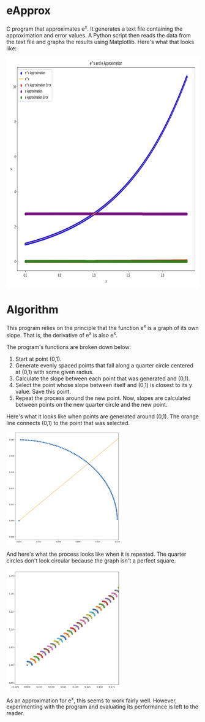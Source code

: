 # eApprox
C program that approximates e<sup>x</sup>. It generates a text file containing the approximation and error values. A Python script then reads the data from the text file and graphs the results using Matplotlib. Here's what that looks like:

<img src="img_3.png" height="600">

# Algorithm
This program relies on the principle that the function e<sup>x</sup> is a graph of its own slope. That is, the derivative of e<sup>x</sup> is also e<sup>x</sup>.

The program's functions are broken down below:

1. Start at point (0,1).
2. Generate evenly spaced points that fall along a quarter circle centered at (0,1) with some given radius.
3. Calculate the slope between each point that was generated and (0,1).
4. Select the point whose slope between itself and (0,1) is closest to its y value. Save this point.
5. Repeat the process around the new point. Now, slopes are calculated between points on the new quarter circle and the new point.

Here's what it looks like when points are generated around (0,1). The orange line connects (0,1) to the point that was selected.

<img src="img_1.png" width="300">

And here's what the process looks like when it is repeated. The quarter circles don't look circular because the graph isn't a perfect square.

<img src="img_2.png" width="300">

As an approximation for e<sup>x</sup>, this seems to work fairly well. However, experimenting with the program and evaluating its performance is left to the reader.
